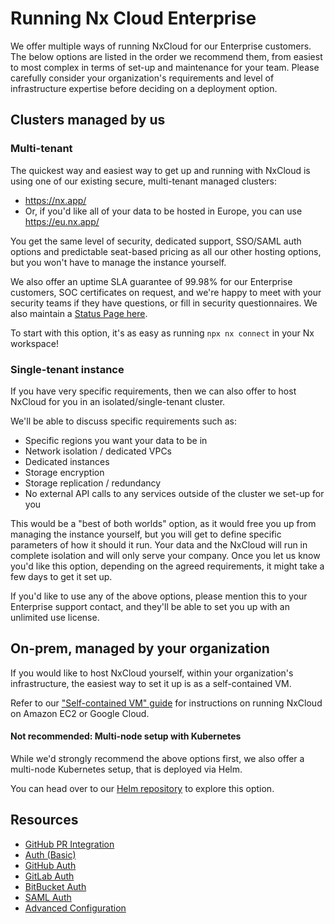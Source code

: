 # Running Nx Cloud Enterprise

We offer multiple ways of running NxCloud for our Enterprise customers. The below options are listed in the order we recommend them, from easiest to most complex in
terms of set-up and maintenance for your team. Please carefully consider your organization's requirements and level of infrastructure expertise before deciding on
a deployment option.

## Clusters managed by us

### Multi-tenant

The quickest way and easiest way to get up and running with NxCloud is using one of our existing secure, multi-tenant managed clusters:
- https://nx.app/
- Or, if you'd like all of your data to be hosted in Europe, you can use https://eu.nx.app/

You get the same level of security, dedicated support, SSO/SAML auth options and predictable seat-based pricing as all our other hosting options, but you won't have
to manage the instance yourself.

We also offer an uptime SLA guarantee of 99.98% for our Enterprise customers, SOC certificates on request, and we're happy to meet with your security teams if they
have questions, or fill in security questionnaires. We also maintain a [Status Page here](https://status.nx.app/).

To start with this option, it's as easy as running `npx nx connect` in your Nx workspace!

### Single-tenant instance

If you have very specific requirements, then we can also offer to host NxCloud for you in an isolated/single-tenant cluster.

We'll be able to discuss specific requirements such as:

- Specific regions you want your data to be in
- Network isolation / dedicated VPCs
- Dedicated instances
- Storage encryption
- Storage replication / redundancy
- No external API calls to any services outside of the cluster we set-up for you

This would be a "best of both worlds" option, as it would free you up from managing the instance yourself, but you will get to define specific parameters of how it should it run.
Your data and the NxCloud will run in complete isolation and will only serve your company. Once you let us know you'd like this option, depending on the agreed requirements,
it might take a few days to get it set up.

If you'd like to use any of the above options, please mention this to your Enterprise support contact, and they'll be able to set you up with an unlimited use license.

## On-prem, managed by your organization

If you would like to host NxCloud yourself, within your organization's infrastructure, the easiest way to set it up is as a self-contained VM.

Refer to our ["Self-contained VM" guide](/nx-cloud/private-cloud/ami-setup) for instructions on running NxCloud on Amazon EC2 or Google Cloud.

#### Not recommended: Multi-node setup with Kubernetes

While we'd strongly recommend the above options first, we also offer a multi-node Kubernetes setup, that is deployed via Helm.

You can head over to our [Helm repository](https://github.com/nrwl/nx-cloud-helm/) to explore this option.

## Resources

- [GitHub PR Integration](/nx-cloud/set-up/github)
- [Auth (Basic)](/nx-cloud/private-cloud/auth-single-admin)
- [GitHub Auth](/nx-cloud/private-cloud/auth-github)
- [GitLab Auth](/nx-cloud/private-cloud/auth-gitlab)
- [BitBucket Auth](/nx-cloud/private-cloud/auth-bitbucket)
- [SAML Auth](/nx-cloud/private-cloud/auth-saml)
- [Advanced Configuration](/nx-cloud/private-cloud/advanced-config)
